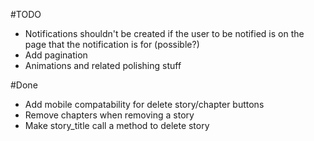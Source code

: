 #TODO

- Notifications shouldn't be created if the user to be notified is on the page that the notification is for (possible?)
- Add pagination
- Animations and related polishing stuff

#Done
- Add mobile compatability for delete story/chapter buttons
- Remove chapters when removing a story
- Make story_title call a method to delete story
